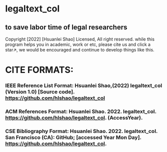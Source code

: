 # legaltext_col
## to save labor time of legal researchers

Copyright [2022] [Hsuanlei Shao] Licensed, All right reserved.
while this program helps you in academic, work or etc,
please cite us and click a star↗, we would be encouraged and continue to develop things like this.
  
  # CITE FORMATS:
  ### IEEE Reference List Format: Hsuanlei Shao,(2022) legaltext_col (Version 1.0) [Source code]. https://github.com/hlshao/legaltext_col
  ### ACM References Format: Hsuanlei Shao. 2022. legaltext_col. https://github.com/hlshao/legaltext_col. (AccessYear).
  ### CSE Bibliography Format: Hsuanlei Shao. 2022. legaltext_col. San Francisco (CA): GitHub; [accessed Year Mon Day]. https://github.com/hlshao/legaltext_col.
